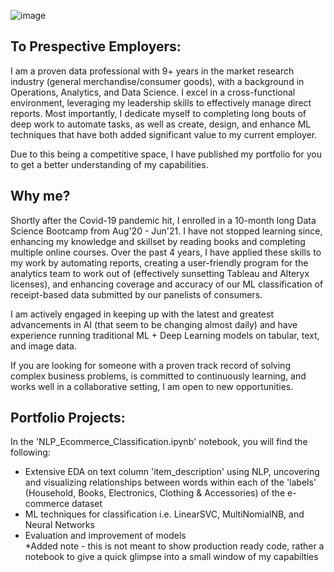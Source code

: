![image](https://github.com/MJ-AllDay-67/Portfolio/assets/67566192/251b60d0-838e-4357-b75e-44f132debaea)



## To Prespective Employers:
 I am a proven data professional with 9+ years in the market research industry (general merchandise/consumer goods), with a background in Operations, Analytics, and Data Science. I excel in a cross-functional environment, leveraging my leadership skills to effectively manage direct reports. Most importantly, I dedicate myself to completing long bouts of deep work to automate tasks, as well as create, design, and enhance ML techniques that have both added significant value to my current employer. 
 
 Due to this being a competitive space, I have published my portfolio for you to get a better understanding of my capabilities.

 ## Why me?
 Shortly after the Covid-19 pandemic hit, I enrolled in a 10-month long Data Science Bootcamp from Aug'20 - Jun'21. I have not stopped learning since, enhancing my knowledge and skillset by reading books and completing multiple online courses. Over the past 4 years, I have applied these skills to my work by automating reports, creating a user-friendly program for the analytics team to work out of (effectively sunsetting Tableau and Alteryx licenses), and enhancing coverage and accuracy of our ML classification of receipt-based data submitted by our panelists of consumers.

I am actively engaged in keeping up with the latest and greatest advancements in AI (that seem to be changing almost daily) and have experience running traditional ML + Deep Learning models on tabular, text, and image data. 

If you are looking for someone with a proven track record of solving complex business problems, is committed to continuously learning, and works well in a collaborative setting, I am open to new opportunities.

 ## Portfolio Projects:
 In the 'NLP_Ecommerce_Classification.ipynb' notebook, you will find the following:
 - Extensive EDA on text column 'item_description' using NLP, uncovering and visualizing relationships between words within each of the 'labels' (Household, Books, Electronics, Clothing & Accessories) of the e-commerce dataset
 - ML techniques for classification i.e. LinearSVC, MultiNomialNB, and Neural Networks
 - Evaluation and improvement of models <br>
   *Added note - this is not meant to show production ready code, rather a notebook to give a quick glimpse into a small window of my capabilties
